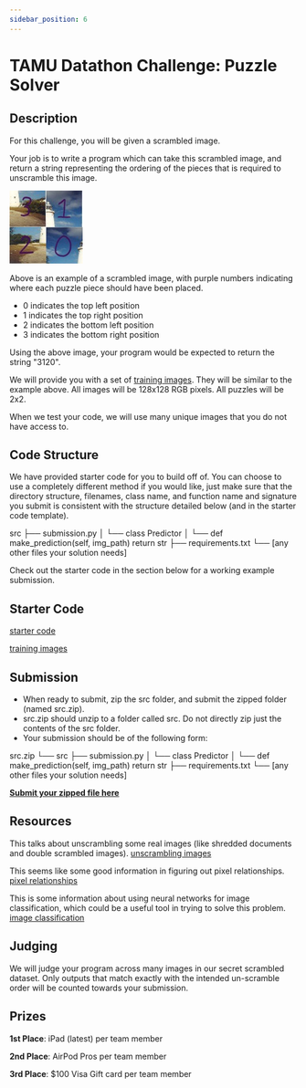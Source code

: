 ```yaml
---
sidebar_position: 6
---
```


# TAMU Datathon Challenge: Puzzle Solver


## Description
For this challenge, you will be given a scrambled image.

Your job is to write a program which can take this scrambled image, and return a string representing the ordering of the pieces that is required to unscramble this image.

![scrambled_image](./puzzle_solver/scrambled_image.jpg)

Above is an example of a scrambled image, with purple numbers indicating where each puzzle piece should have been placed.

- 0 indicates the top left position
- 1 indicates the top right position
- 2 indicates the bottom left position
- 3 indicates the bottom right position

Using the above image, your program would be expected to return the string "3120".

We will provide you with a set of [training images](https://drive.google.com/file/d/1tQTwXA3Z_ISTAZPScEz8baUYqgafRtpQ/view?usp=sharing). They will be similar to the example above. All images will be 128x128 RGB pixels. All puzzles will be 2x2.

When we test your code, we will use many unique images that you do not have access to.


## Code Structure
We have provided starter code for you to build off of. You can choose to use a completely different method if you would like, just make sure that the directory structure, filenames, class name, and function name and signature you submit is consistent with the structure detailed below (and in the starter code template). 

src
├── submission.py
│   └── class Predictor
│       └── def make_prediction(self, img_path) return str
├── requirements.txt
└── [any other files your solution needs]

Check out the starter code in the section below for a working example submission.


## Starter Code
[starter code](https://drive.google.com/file/d/1xFX9b1OwwQ9VCkQqL7B9DxykqP7vqnfi/view?usp=sharing)

[training images](https://drive.google.com/file/d/1tQTwXA3Z_ISTAZPScEz8baUYqgafRtpQ/view?usp=sharing)


## Submission
- When ready to submit, zip the src folder, and submit the zipped folder (named src.zip).
- src.zip should unzip to a folder called src. Do not directly zip just the contents of the src folder.
- Your submission should be of the following form:

src.zip
└── src
    ├── submission.py
    │   └── class Predictor
    │       └── def make_prediction(self, img_path) return str
    ├── requirements.txt
    └── [any other files your solution needs]

**[Submit your zipped file here](https://docs.google.com/forms/d/e/1FAIpQLSfMIe69QkRnm4950rvO-JNBoNmDK9M9FnEZt_q4-Ltu8rt19Q/viewform)**


## Resources
This talks about unscrambling some real images (like shredded documents and double scrambled images).
[unscrambling images](https://dahtah.github.io/imager/unshuffle.html)

This seems like some good information in figuring out pixel relationships.
[pixel relationships](https://www.philadelphia.edu.jo/academics/qhamarsheh/uploads/Lecture_8_Basic_Relationships_between_Pixels.pdf)

This is some information about using neural networks for image classification, which could be a useful tool in trying to solve this problem.
[image classification](https://medium.com/swlh/a-hello-world-into-image-recognition-with-mnist-eb9b91520db4)


## Judging
We will judge your program across many images in our secret scrambled dataset. Only outputs that match exactly with the intended un-scramble order will be counted towards your submission.


## Prizes
**1st Place**: iPad (latest) per team member

**2nd Place**: AirPod Pros per team member

**3rd Place**: $100 Visa Gift card per team member
